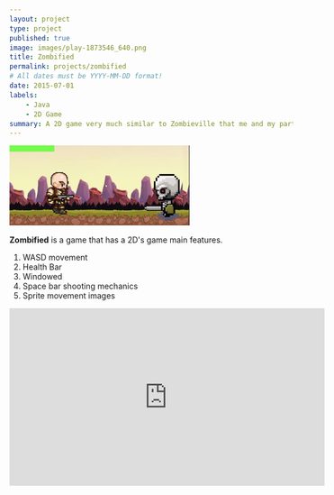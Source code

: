 ```yaml
---
layout: project
type: project
published: true
image: images/play-1873546_640.png
title: Zombified
permalink: projects/zombified
# All dates must be YYYY-MM-DD format!
date: 2015-07-01
labels:
    - Java
    - 2D Game
summary: A 2D game very much similar to Zombieville that me and my partner created in ICS 111.
---
```


<div class="ui small rounded images">
  <img class="ui image" src="../images/ZombieGame.png">
</div>

**Zombified** is a game that has a 2D's game main features. 
1. WASD movement
2. Health Bar
3. Windowed
4. Space bar shooting mechanics
5. Sprite movement images

<iframe width="560" height="315" src="https://www.youtube.com/embed/Nqagn7DtDHU" frameborder="0" allow="accelerometer; autoplay; clipboard-write; encrypted-media; gyroscope; picture-in-picture" allowfullscreen></iframe>
